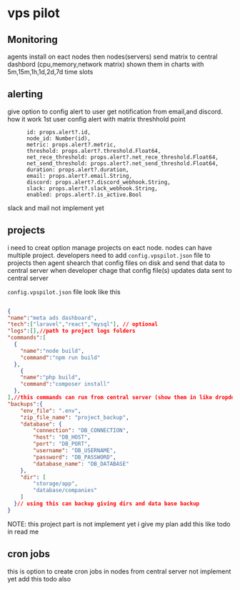 # vps pilot

## Monitoring

agents install on eact nodes then nodes(servers) send matrix to central dashbord (cpu,memory,network matrix) shown them in charts with 5m,15m,1h,1d,2d,7d time slots

## alerting

give option to config alert to user get notification from email,and discord. how it work 1st user config alert with matrix threshhold point

```
      id: props.alert?.id,
      node_id: Number(id),
      metric: props.alert?.metric,
      threshold: props.alert?.threshold.Float64,
      net_rece_threshold: props.alert?.net_rece_threshold.Float64,
      net_send_threshold: props.alert?.net_send_threshold.Float64,
      duration: props.alert?.duration,
      email: props.alert?.email.String,
      discord: props.alert?.discord_webhook.String,
      slack: props.alert?.slack_webhook.String,
      enabled: props.alert?.is_active.Bool
```

slack and mail not implement yet

## projects

i need to creat option manage projects on eact node.
nodes can have multiple project. developers need to add `config.vpspilot.json` file to projects then agent shearch that config files on disk and send that data to central server when developer chage that config file(s) updates data sent to central server

`config.vpspilot.json` file look like this

```json

{
"name":"meta ads dashboard",
"tech":["laravel","react","mysql"], // optional
"logs":[],//path to project logs folders
"commands":[
  {
    "name":"node build",
    "command":"npm run build"
  },
    {
    "name":"php build",
    "command":"composer install"
  },
],//this commands can run from central server (show them in like dropdown and run button)
"backups":{
    "env_file": ".env",
    "zip_file_name": "project_backup",
    "database": {
        "connection": "DB_CONNECTION",
        "host": "DB_HOST",
        "port": "DB_PORT",
        "username": "DB_USERNAME",
        "password": "DB_PASSWORD",
        "database_name": "DB_DATABASE"
    },
    "dir": [
        "storage/app",
        "database/companies"
    ]
  }// using this can backup giving dirs and data base backup
}

```

NOTE: this project part is not implement yet i give my plan add this like todo in read me

## cron jobs

this is option to create cron jobs in nodes from central server not implement yet add this todo also


